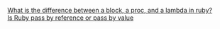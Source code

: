 [What is the difference between a block, a proc, and a lambda in ruby?](http://awaxman11.github.io/blog/2013/08/05/what-is-the-difference-between-a-block/)  
[Is Ruby pass by reference or pass by value](http://stackoverflow.com/questions/1872110/is-ruby-pass-by-reference-or-by-value)
